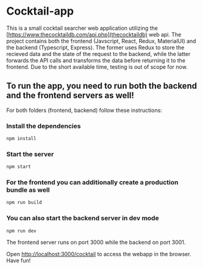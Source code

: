 # Cocktail-app

This is a small cocktail searcher web application utilizing the [https://www.thecocktaildb.com/api.php](thecocktaildb) web api. The project contains both the frontend (Javscript, React, Redux, MaterialUI) and the backend (Typescript, Express). The former uses Redux to store the recieved data and the state of the request to the backend, while the latter forwards the API calls and transforms the data before returning it to the frontend. Due to the short available time, testing is out of scope for now.

## To run the app, you need to run both the backend and the frontend servers as well!

For both folders (frontend, backend) follow these instructions:

### Install the dependencies

```bash
npm install
```

### Start the server

```bash
npm start
```

### For the frontend you can additionally create a production bundle as well

```bash
npm run build
```

### You can also start the backend server in dev mode

```bash
npm run dev
```

The frontend server runs on port 3000 while the backend on port 3001.

Open [http://localhost:3000/cocktail](http://localhost:3000/cocktail) to access the webapp in the browser.
Have fun!
